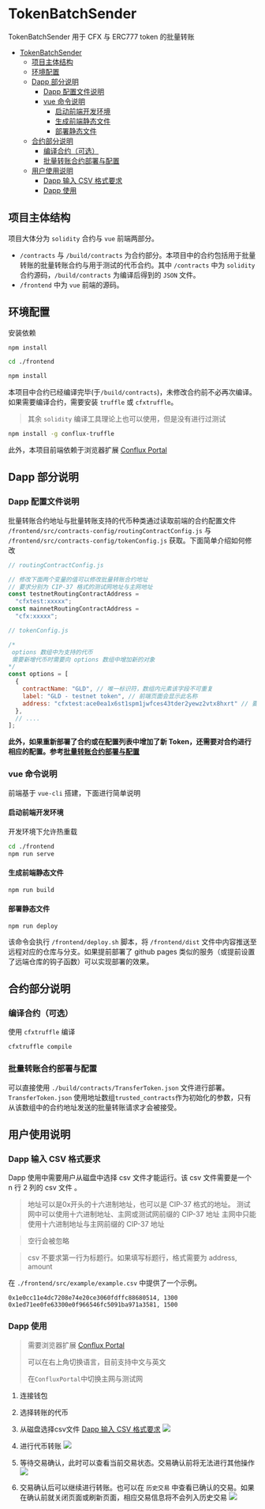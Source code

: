 # TokenBatchSender

TokenBatchSender 用于 CFX 与 ERC777 token 的批量转账

- [TokenBatchSender](#tokenbatchsender)
  - [项目主体结构](#项目主体结构)
  - [环境配置](#环境配置)
  - [Dapp 部分说明](#dapp-部分说明)
    - [Dapp 配置文件说明](#dapp-配置文件说明)
    - [vue 命令说明](#vue-命令说明)
      - [启动前端开发环境](#启动前端开发环境)
      - [生成前端静态文件](#生成前端静态文件)
      - [部署静态文件](#部署静态文件)
  - [合约部分说明](#合约部分说明)
    - [编译合约（可选）](#编译合约可选)
    - [批量转账合约部署与配置](#批量转账合约部署与配置)
  - [用户使用说明](#用户使用说明)
    - [Dapp 输入 CSV 格式要求](#dapp-输入-csv-格式要求)
    - [Dapp 使用](#dapp-使用)

## 项目主体结构

项目大体分为 `solidity` 合约与 `vue` 前端两部分。

- `/contracts` 与 `/build/contracts` 为合约部分。本项目中的合约包括用于批量转账的批量转账合约与用于测试的代币合约。其中 `/contracts` 中为 `solidity` 合约源码，`/build/contracts` 为编译后得到的 `JSON` 文件。
- `/frontend` 中为 `vue` 前端的源码。

## 环境配置

安装依赖

```bash
npm install

cd ./frontend

npm install
```

本项目中合约已经编译完毕(于`/build/contracts`)，未修改合约前不必再次编译。  
如果需要编译合约，需要安装 `truffle` 或 `cfxtruffle`。
> 其余 `solidity` 编译工具理论上也可以使用，但是没有进行过测试

```bash
npm install -g conflux-truffle
```

此外，本项目前端依赖于浏览器扩展 [Conflux Portal](https://portal.confluxnetwork.org/)

## Dapp 部分说明

### Dapp 配置文件说明

批量转账合约地址与批量转账支持的代币种类通过读取前端的合约配置文件 `/frontend/src/contracts-config/routingContractConfig.js` 与 `/frontend/src/contracts-config/tokenConfig.js` 获取。下面简单介绍如何修改

```javascript
// routingContractConfig.js

// 修改下面两个变量的值可以修改批量转账合约地址
// 要求分别为 CIP-37 格式的测试网地址与主网地址
const testnetRoutingContractAddress =
  "cfxtest:xxxxx";
const mainnetRoutingContractAddress =
  "cfx:xxxxx";
```

```javascript
// tokenConfig.js

/*
 options 数组中为支持的代币
 需要新增代币时需要向 options 数组中增加新的对象
*/
const options = [
  {
    contractName: "GLD", // 唯一标识符，数组内元素该字段不可重复
    label: "GLD - testnet token", // 前端页面会显示此名称
    address: "cfxtest:ace0ea1x6st1spm1jwfces43tder2yewz2vtx8hxrt" // 要求为 CIP-37 格式的地址
  },
  // ....
];
```


**此外，如果重新部署了合约或在配置列表中增加了新 Token，还需要对合约进行相应的配置。参考[批量转账合约部署与配置](#批量转账合约部署与配置)**

### vue 命令说明

前端基于 `vue-cli` 搭建，下面进行简单说明

#### 启动前端开发环境

开发环境下允许热重载

```bash
cd ./frontend
npm run serve
```

#### 生成前端静态文件

```bash
npm run build
```

#### 部署静态文件

```
npm run deploy
```

该命令会执行 `/frontend/deploy.sh` 脚本，将 `/frontend/dist` 文件中内容推送至远程对应的仓库与分支。如果提前部署了 github pages 类似的服务（或提前设置了远端仓库的钩子函数）可以实现部署的效果。

## 合约部分说明

### 编译合约（可选）

使用 `cfxtruffle` 编译

```bash
cfxtruffle compile
```

### 批量转账合约部署与配置

可以直接使用 `./build/contracts/TransferToken.json` 文件进行部署。`TransferToken.json` 使用地址数组`trusted_contracts`作为初始化的参数，只有从该数组中的合约地址发送的批量转账请求才会被接受。

## 用户使用说明

### Dapp 输入 CSV 格式要求

Dapp 使用中需要用户从磁盘中选择 csv 文件才能运行。该 csv 文件需要是一个 n 行 2 列的 csv 文件 。 
> 地址可以是0x开头的十六进制地址，也可以是 CIP-37 格式的地址。
> 测试网中可以使用十六进制地址、主网或测试网前缀的 CIP-37 地址
> 主网中只能使用十六进制地址与主网前缀的 CIP-37 地址

> 空行会被忽略

> csv 不要求第一行为标题行。如果填写标题行，格式需要为 address, amount

在 `./frontend/src/example/example.csv` 中提供了一个示例。

``` csv
0x1e0cc11e4dc7208e74e20ce3060fdffc88680514, 1300
0x1ed71ee0fe63300e0f966546fc5091ba971a3581, 1500
```

### Dapp 使用

> 需要浏览器扩展 [Conflux Portal](https://portal.confluxnetwork.org/)
>
> 可以在右上角切换语言，目前支持中文与英文
> 
> 在`ConfluxPortal`中切换主网与测试网

1. 连接钱包
2. 选择转账的代币
3. 从磁盘选择csv文件 [Dapp 输入 CSV 格式要求](#dapp-输入-csv-格式要求)
![](./image/2021-05-30-17-07-11.png)

4. 进行代币转账
![](./image/2021-05-30-17-08-19.png)

5. 等待交易确认，此时可以查看当前交易状态。交易确认前将无法进行其他操作
![](./image/2021-05-30-17-09-52.png)

6. 交易确认后可以继续进行转账。也可以在 `历史交易` 中查看已确认的交易。如果在确认前就关闭页面或刷新页面，相应交易信息将不会列入历史交易
![](./image/2021-05-30-17-12-27.png)